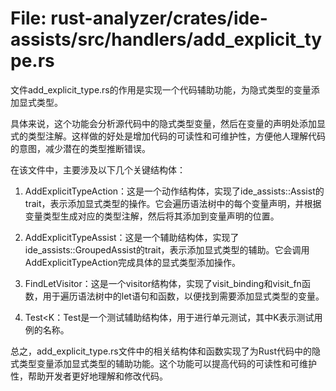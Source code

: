 # File: rust-analyzer/crates/ide-assists/src/handlers/add_explicit_type.rs

文件add_explicit_type.rs的作用是实现一个代码辅助功能，为隐式类型的变量添加显式类型。

具体来说，这个功能会分析源代码中的隐式类型变量，然后在变量的声明处添加显式的类型注解。这样做的好处是增加代码的可读性和可维护性，方便他人理解代码的意图，减少潜在的类型推断错误。

在该文件中，主要涉及以下几个关键结构体：

1. AddExplicitTypeAction：这是一个动作结构体，实现了ide_assists::Assist的trait，表示添加显式类型的操作。它会遍历语法树中的每个变量声明，并根据变量类型生成对应的类型注解，然后将其添加到变量声明的位置。

2. AddExplicitTypeAssist：这是一个辅助结构体，实现了ide_assists::GroupedAssist的trait，表示添加显式类型的辅助。它会调用AddExplicitTypeAction完成具体的显式类型添加操作。

3. FindLetVisitor：这是一个visitor结构体，实现了visit_binding和visit_fn函数，用于遍历语法树中的let语句和函数，以便找到需要添加显式类型的变量。

4. Test<K：Test是一个测试辅助结构体，用于进行单元测试，其中K表示测试用例的名称。

总之，add_explicit_type.rs文件中的相关结构体和函数实现了为Rust代码中的隐式类型变量添加显式类型的辅助功能。这个功能可以提高代码的可读性和可维护性，帮助开发者更好地理解和修改代码。


